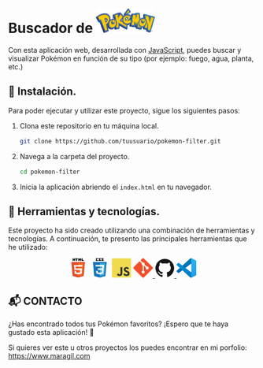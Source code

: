 # Buscador de <a href="https://pokemon.maragil.com//" target="_blank" rel="noreferrer"><img src="images/hero.png" alt="logo Pokémon" width="120" height="50"/></a>

Con esta aplicación web, desarrollada con [JavaScript](https://developer.mozilla.org/es/docs/Web/JavaScript), puedes buscar y visualizar Pokémon en función de su tipo (por ejemplo: fuego, agua, planta, etc.)

## 	🚀 Instalación.

Para poder ejecutar y utilizar este proyecto, sigue los siguientes pasos:

1. Clona este repositorio en tu máquina local.
   ```bash
   git clone https://github.com/tuusuario/pokemon-filter.git
   ```
2. Navega a la carpeta del proyecto.
   ```bash
   cd pokemon-filter
   ```
3. Inicia la aplicación abriendo el `index.html` en tu navegador.

## 🧰 Herramientas y tecnologías.

Este proyecto ha sido creado utilizando una combinación de herramientas y tecnologías. A continuación, te presento las principales herramientas que he utilizado:

<p align= 'center'>
<a href="https://www.w3schools.com/html/" target="_blank" rel="noreferrer"><img src="https://raw.githubusercontent.com/devicons/devicon/master/icons/html5/html5-original-wordmark.svg" alt="html5" width="40" height="40"/></a>
<a href="https://www.w3schools.com/css/" target="_blank" rel="noreferrer"><img src="https://raw.githubusercontent.com/devicons/devicon/master/icons/css3/css3-original-wordmark.svg" alt="css3" width="40" height="40"/></a>
<a href="https://developer.mozilla.org/en-US/docs/Web/JavaScript" target="_blank" rel="noreferrer"> <img src="https://raw.githubusercontent.com/devicons/devicon/master/icons/javascript/javascript-original.svg" alt="javascript" width="40" height="40"/></a> 
<a href="https://git-scm.com/" target="_blank" rel="noreferrer"> <img src="https://raw.githubusercontent.com/devicons/devicon/master/icons/git/git-original.svg" alt="git" width="40" height="40"/> </a>  
<a href="https://github.com/" target="_blank" rel="noreferrer"> <img src="https://raw.githubusercontent.com/devicons/devicon/master/icons/github/github-original.svg" width="40" height="40"/> </a>
<a href="https://code.visualstudio.com/" target="_blank" rel="noreferrer"> <img src="https://raw.githubusercontent.com/devicons/devicon/master/icons/vscode/vscode-original.svg" alt="vscode" width="40" height="40"/> </a>
</p>

## 📬 CONTACTO
¿Has encontrado todos tus Pokémon favoritos? ¡Espero que te haya gustado esta aplicación! 💚

Si quieres ver este u otros proyectos los puedes encontrar en mi porfolio: <https://www.maragil.com> 
